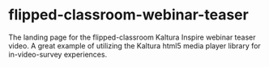 flipped-classroom-webinar-teaser
================================

The landing page for the flipped-classroom Kaltura Inspire webinar teaser video. A great example of utilizing the Kaltura html5 media player library for in-video-survey experiences.
